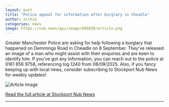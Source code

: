 ```yaml
---
layout: post
title: "Police appeal for information after burglary in Cheadle"
author: archie
categories: news
image: https://nub.news/api/image/696838/article.png
---
```

Greater Manchester Police are asking for help following a burglary that happened on Demmings Road in Cheadle on 8 September. They’ve released an image of a man who might assist with their enquiries and are keen to identify him. If you’ve got any information, you can reach out to the police at 0161 856 9758, referencing log 1240 from 08/09/2025. Also, if you fancy keeping up with local news, consider subscribing to Stockport Nub News for weekly updates!

![Article Image](https://nub.news/api/image/696838/article.png)

[Read the full article at Stockport Nub News](https://stockport.nub.news/news/local-news/police-appeal-for-information-after-burglary-in-cheadle-273839)

---
